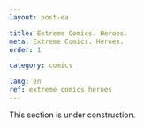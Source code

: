 ```yaml
---
layout: post-ea

title: Extreme Comics. Heroes.
meta: Extreme Comics. Heroes.
order: 1

category: comics

lang: en
ref: extreme_comics_heroes
---
```


This section is under construction.
